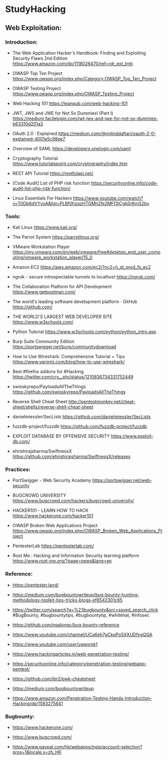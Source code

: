 # StudyHacking

## Web Exploitation:

### Introduction:

* The Web Application Hacker's Handbook: Finding and Exploiting Security Flaws 2nd Edition
https://www.amazon.com/dp/1118026470/ref=rdr_ext_tmb

* OWASP Top Ten Project
https://www.owasp.org/index.php/Category:OWASP_Top_Ten_Project

* OWASP Testing Project
https://www.owasp.org/index.php/OWASP_Testing_Project

* Web Hacking 101
https://leanpub.com/web-hacking-101

* JWT, JWS and JWE for Not So Dummies! (Part I)
https://medium.facilelogin.com/jwt-jws-and-jwe-for-not-so-dummies-b63310d201a3

* OAuth 2.0 : Explained
https://medium.com/@milinddaftari/oauth-2-0-explained-d001e5c98ee7

* Overview of SAML
https://developers.onelogin.com/saml

* Cryptography Tutorial
https://www.tutorialspoint.com/cryptography/index.htm

* REST API Tutorial
https://restfulapi.net/

* [Code Audit] List of PHP risk function
https://securityonline.info/code-audit-list-php-risk-function/

* Linux Essentials For Hackers
https://www.youtube.com/watch?v=T0Db6dVYyoA&list=PLBf0hzazHTGMh2fe2MFf3lCgk0rKmS2by


### Tools:

* Kali Linux
https://www.kali.org/

* The Parrot System
https://parrotlinux.org/

* VMware Workstation Player
https://my.vmware.com/en/web/vmware/free#desktop_end_user_computing/vmware_workstation_player/15_0

* Amazon EC2
https://aws.amazon.com/ec2/?nc2=h_ql_prod_fs_ec2

* ngrok - secure introspectable tunnels to localhost
https://ngrok.com/

* The Collaboration Platform for API Development
https://www.getpostman.com/

* The world's leading software development platform · GitHub
https://github.com/

* THE WORLD'S LARGEST WEB DEVELOPER SITE
https://www.w3schools.com/

* Python Tutorial
https://www.w3schools.com/python/python_intro.asp

* Burp Suite Community Edition
https://portswigger.net/burp/communitydownload

* How to Use Wireshark: Comprehensive Tutorial + Tips
https://www.varonis.com/blog/how-to-use-wireshark/

* Best #firefox addons for #Hacking
https://twitter.com/cry__pto/status/1210836734331752449

* swisskyrepo/PayloadsAllTheThings
https://github.com/swisskyrepo/PayloadsAllTheThings

* Reverse Shell Cheat Sheet
http://pentestmonkey.net/cheat-sheet/shells/reverse-shell-cheat-sheet

* danielmiessler/SecLists
https://github.com/danielmiessler/SecLists

* fuzzdb-project/fuzzdb
https://github.com/fuzzdb-project/fuzzdb

* EXPLOIT DATABASE BY OFFENSIVE SECURITY
https://www.exploit-db.com/

* ehrishirajsharma/SwiftnessX
https://github.com/ehrishirajsharma/SwiftnessX/releases


### Practices:

* PortSwigger - Web Security Academy
https://portswigger.net/web-security

* BUGCROWD UNIVERSITY
https://www.bugcrowd.com/hackers/bugcrowd-university/

* HACKER101 - LEARN HOW TO HACK
https://www.hackerone.com/hacker101

* OWASP Broken Web Applications Project
https://www.owasp.org/index.php/OWASP_Broken_Web_Applications_Project

* PentesterLab
https://pentesterlab.com/

* Root Me : Hacking and Information Security learning platform
https://www.root-me.org/?page=news&lang=en


### Reference:

* https://pentester.land/

* https://medium.com/bugbountywriteup/bug-bounty-hunting-methodology-toolkit-tips-tricks-blogs-ef6542301c65

* https://twitter.com/search?q=%23bugbounty&src=saved_search_click
#BugBounty, #bugbountytips, #bugbountytip, #whitehat, #infosec

* https://github.com/ngalongc/bug-bounty-reference

* https://www.youtube.com/channel/UCa6eh7gCkpPo5XXUDfygQQA

* https://www.youtube.com/user/yaworsk1

* https://www.hackingarticles.in/web-penetration-testing/

* https://securityonline.info/category/penetration-testing/webapp-pentest/

* https://github.com/ibr2/pwk-cheatsheet

* https://medium.com/bugbountywriteup

* https://www.amazon.com/Penetration-Testing-Hands-Introduction-Hacking/dp/1593275641


### Bugbounty:
* https://www.hackerone.com/

* https://www.bugcrowd.com/

* https://www.paypal.com/hk/webapps/mpp/account-selection?pros=1&locale.x=zh_HK
